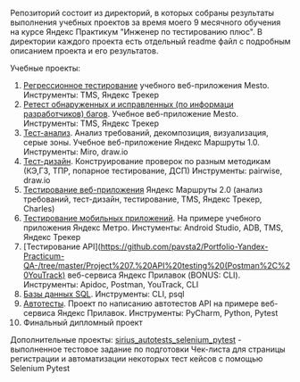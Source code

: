 Репозиторий состоит из директорий, в которых собраны результаты выполнения учебных проектов за время моего 9 месячного обучения на курсе Яндекс Практикум "Инженер по тестированию плюс". В директории каждого проекта есть отдельный readme файл с подробным описанием проекта и его результатов.

Учебные проекты:
1. [Регрессионное тестирование](https://github.com/pavsta2/Portfolio-Yandex-Practicum-QA-/tree/master/Project%201.%20Regress%20testing%20of%20web%20app%20Mesto) учебного веб-приложения Mesto. Инструменты: TMS, Яндекс Трекер
2. [Ретест обнаруженных и исправленных (по информаци разработчиков) багов](https://github.com/pavsta2/Portfolio-Yandex-Practicum-QA-/tree/master/Project%202.%20Bug%20retest%20web%20app%20Mesto). Учебное веб-приложение Mesto. Инструменты: TMS, Яндекс Трекер
3. [Тест-анализ](https://github.com/pavsta2/Portfolio-Yandex-Practicum-QA-/tree/master/Project%203.%20Test%20analysis.%20Yandex%20Routes%201.0). Анализ требований, декомпозиция, визуализация, серые зоны. Учебное веб-приложение Яндекс Маршруты 1.0. Инструменты: Miro, draw.io
4. [Тест-дизайн](https://github.com/pavsta2/Portfolio-Yandex-Practicum-QA-/tree/master/Project%204.%20Test%20design.%20Yandex%20Routes%202.0). Конструирование проверок по разным методикам (КЭ,ГЗ, ТПР, попарное тестирование, ДСП) Инструменты: pairwise, draw.io
5. [Тестирование веб-приложения](https://github.com/pavsta2/Portfolio-Yandex-Practicum-QA-/tree/master/Project%205.%20Yandex%20Routes%202.0%20testing%20(Charles)) Яндекс Маршруты 2.0 (анализ требований, тест-дизайн, тестирование, TMS, Яндекс Трекер, Charles)
6. [Тестирование мобильных приложений](https://github.com/pavsta2/Portfolio-Yandex-Practicum-QA-/tree/master/Project%206.%20Mobile%20testing%20Yandex%20Metro(Android%20Studio%2C%20ADB)). На примере учебного приложения Яндекс Метро. Инстументы: Android Studio, ADB, TMS, Яндекс Трекер
7. [Тестирование API](https://github.com/pavsta2/Portfolio-Yandex-Practicum-QA-/tree/master/Project%207.%20API%20testing%20(Postman%2C%20YouTrack) веб-сервиса Яндекс Прилавок (BONUS: CLI). Инструменты: Apidoc, Postman, YouTrack, CLI  
8. [Базы данных SQL](https://github.com/pavsta2/Portfolio-Yandex-Practicum-QA-/tree/master/Project%208.%20SQL%20(CLI%2C%20psql)). Инструменты: CLI, psql
9. [Автотесты](https://github.com/pavsta2/Portfolio-Yandex-Practicum-QA-/tree/master/Project%209.Auto_tests). Проект по написанию автотестов API на примере веб-сервиса Яндекс Прилавок. Инструменты: PyCharm, Python, Pytest
10. Финальный дипломный проект

Дополнительные проекты:
[sirius_autotests_selenium_pytest](https://github.com/pavsta2/Portfolio-Yandex-Practicum-QA-/tree/master/sirius_autotests_selenium_pytest) - выполненное тестовое задание по подготовки Чек-листа для страницы регистрации и автоматизации некоторых тест кейсов с помощью Selenium Pytest

